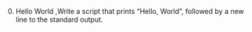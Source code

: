  0. Hello World ,Write a script that prints “Hello, World”, followed by a new line to the standard output.
